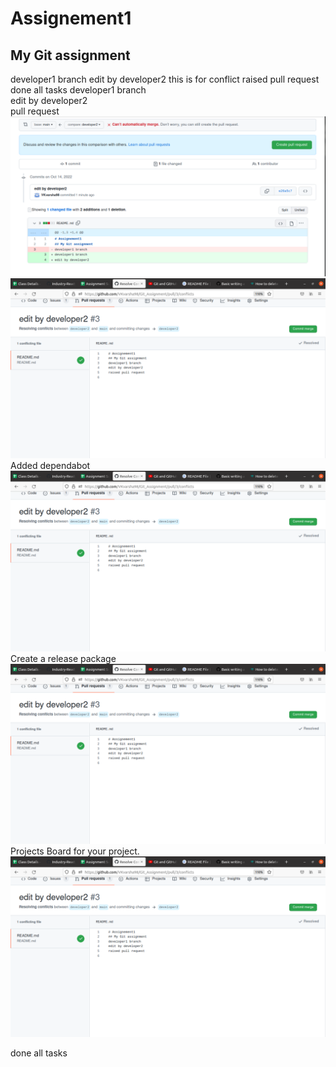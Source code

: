 # Assignement1
## My Git assignment
developer1 branch
edit by developer2 
this is for conflict
raised pull request
done all tasks
developer1 branch<br>
edit by developer2 <br>
pull request<br>
![create pull request](https://github.com/VKvarsha98/Git_Assignment/blob/main/task3/pull%20request.png)
![merge pull request](https://github.com/VKvarsha98/Git_Assignment/blob/main/task3/commitmerge.png)
Added dependabot<br>
![dependa bot](https://github.com/VKvarsha98/Git_Assignment/blob/main/task3/commitmerge.png)
Create a release package<br>
![release package](https://github.com/VKvarsha98/Git_Assignment/blob/main/task3/commitmerge.png)
Projects Board for your project.
![project board](https://github.com/VKvarsha98/Git_Assignment/blob/main/task3/commitmerge.png)

done all tasks

